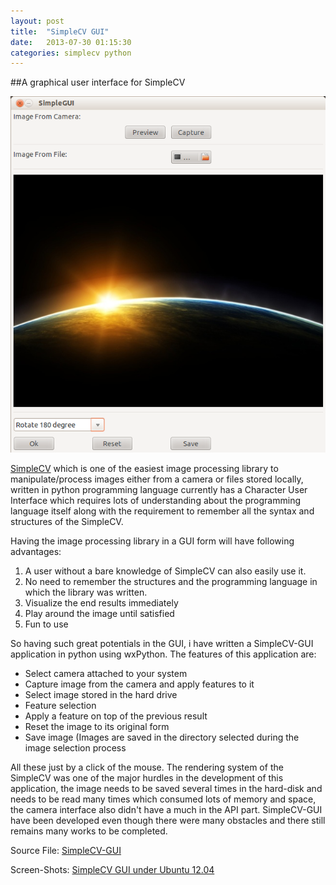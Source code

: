 ```yaml
---
layout: post
title:  "SimpleCV GUI"
date:   2013-07-30 01:15:30
categories: simplecv python
---
```

##A graphical user interface for SimpleCV

![SimpleCV GUI](/assets/images/simplecv-gui.png "SimpleCV GUI image")

[SimpleCV](http://www.simplecv.org/ "Simple CV website") which is one of the easiest image processing library to manipulate/process images either from a camera or files stored locally, written in python programming language currently has a Character User Interface which requires lots of understanding about the programming language itself along with the requirement to remember all the syntax and structures of the SimpleCV.

Having the image processing library in a GUI form will have following advantages:

1. A user without a bare knowledge of SimpleCV can also easily use it.
2. No need to remember the structures and the programming language in which the library was written.
3. Visualize the end results immediately
4. Play around the image until satisfied
5. Fun to use

So having such great potentials in the GUI, i have written a SimpleCV-GUI application in python using wxPython. The features of this application are:

* Select camera attached to your system
* Capture image from the camera and apply features to it
* Select image stored in the hard drive
* Feature selection
* Apply a feature on top of the previous result
* Reset the image to its original form
* Save image (Images are saved in the directory selected during the image selection process

All these just by a click of the mouse. The rendering system of the SimpleCV was one of the major hurdles in the development of this application, the image needs to be saved several times in the hard-disk and needs to be read many times which consumed lots of memory and space, the camera interface also didn't have a much in the API part. SimpleCV-GUI have been developed even though there were many obstacles and there still remains many works to be completed.

Source File: [SimpleCV-GUI](https://github.com/sushilthe/SimpleCV-GUI "SimpleCV-GUI source")

Screen-Shots: [SimpleCV GUI under Ubuntu 12.04](https://github.com/sushilthe/SimpleCV-GUI/tree/master/ScreenShots "Screenshots")